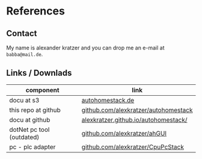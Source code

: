 # References

## Contact

My name is alexander kratzer and you can drop me an e-mail at `babba@mail.de`.

## Links / Downlads

component|link
-|-
docu at s3 | [autohomestack.de](http://autohomestack.de)
this repo at github|[github.com/alexkratzer/autohomestack](https://github.com/alexkratzer/autohomestack)
docu at github|[alexkratzer.github.io/autohomestack/](https://alexkratzer.github.io/autohomestack/)
dotNet pc tool (outdated)|[github.com/alexkratzer/ahGUI](https://github.com/alexkratzer/ahGUI)
pc - plc adapter|[github.com/alexkratzer/CpuPcStack](https://github.com/alexkratzer/CpuPcStack)
